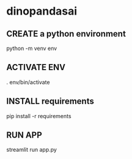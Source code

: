 # dinopandasai

## CREATE a python environment
python -m venv env

## ACTIVATE ENV

. env/bin/activate

## INSTALL requirements
pip install -r requirements

## RUN APP
streamlit run app.py
